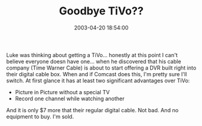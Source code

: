 ﻿---
layout: post
title: "Goodbye TiVo??"
comments: false
date: 2003-04-20 18:54:00
updated: 2004-05-03 20:48:00
categories:
 - Books, Music, TV and Movies
subtext-id: 67289e6e-d3f9-4fa6-ac50-acd2ef0da8ec
alias: /blog/Goodbye-TiVo.aspx
---


Luke was thinking about getting a TiVo... honestly at this point I can't believe everyone doesn have one... when he discovered that his cable company (Time Warner Cable) is about to start offering a DVR built right into their digital cable box. When and if Comcast does this, I'm pretty sure I'll switch. At first glance it has at least two significant advantages over TiVo:

  * Picture in Picture without a special TV
  * Record one channel while watching another

And it is only $7 more that their regular digital cable. Not bad. And no equipment to buy. I'm sold.
